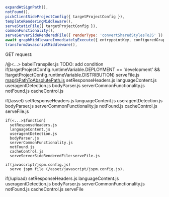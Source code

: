 ```js
expandAtSignPath(),
notFound(),
pickClientSideProjectConfig({ targetProjectConfig }),
templateRenderingMiddleware(),
serveStaticFile({ targetProjectConfig }),
commonFunctionality(),
serveServerSideRenderedFile({ renderType: 'convertSharedStylesToJS' }),
await graphMiddlewareImmediatelyExecute({ entrypointKey, configuredGraph }),
transformJavascriptMiddleware(),
```

GET request:

/@<...> 
    babelTranspiler.js TODO: add condition if(targetProjectConfig.runtimeVariable.DEPLOYMENT == 'development' && !targetProjectConfig.runtimeVariable.DISTRIBUTION)
    serveFile.js 
    map@PathToAbsolutePath.js
    setResponseHeaders.js
    languageContent.js
    useragentDetection.js
    bodyParser.js
    serverCommonFunctionality.js
    notFound.js
    cacheControl.js

if(/asset)
    setResponseHeaders.js
    languageContent.js
    useragentDetection.js
    bodyParser.js
    serverCommonFunctionality.js
    notFound.js
    cacheControl.js
    serveFile.js

    if(<...>$function)
      setResponseHeaders.js
      languageContent.js
      useragentDetection.js
      bodyParser.js
      serverCommonFunctionality.js
      notFound.js
      cacheControl.js
      serveServerSideRenderedFile:serveFile.js

    if(javascript/jspm.config.js) 
      serve jspm file (/asset/javascript/jspm.config.js).

if(/upload)
    setResponseHeaders.js
    languageContent.js
    useragentDetection.js
    bodyParser.js
    serverCommonFunctionality.js
    notFound.js
    cacheControl.js
    serveFile

